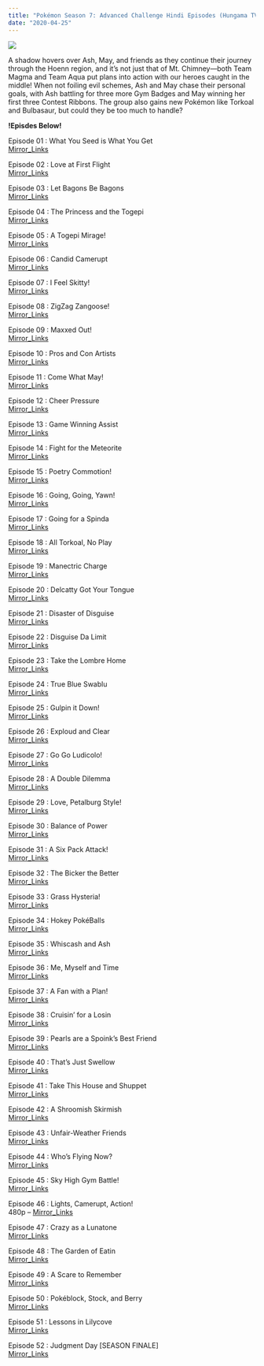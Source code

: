 ```yaml
---
title: "Pokémon Season 7: Advanced Challenge Hindi Episodes (Hungama TV/Disney XD)"
date: "2020-04-25"
---
```


<script type="text/javascript">var app_url = 'https://gplinks.in/'; var app_api_token = 'b1d472bba476b57ae8863afba3b5b3a2a24e60eb'; var app_advert = 2; var app_domains = ["gdrivez.xyz"];</script>

  
<script src="//gplinks.in/js/full-page-script.js"></script>

[![](https://assets.pokemon.com/assets/cms2-en-uk/img/watch-pokemon-tv/_tiles/season08/ptv-season8-live-169.jpg)](https://assets.pokemon.com/assets/cms2-en-uk/img/watch-pokemon-tv/_tiles/season08/ptv-season8-live-169.jpg)

  
A shadow hovers over Ash, May, and friends as they continue their journey through the Hoenn region, and it’s not just that of Mt. Chimney—both Team Magma and Team Aqua put plans into action with our heroes caught in the middle! When not foiling evil schemes, Ash and May chase their personal goals, with Ash battling for three more Gym Badges and May winning her first three Contest Ribbons. The group also gains new Pokémon like Torkoal and Bulbasaur, but could they be too much to handle?

**!Episdes Below!**  

Episode 01 : What You Seed is What You Get  
[Mirror\_Links](https://gdrivez.xyz/view/KRhjgbM4Hj)

Episode 02 : Love at First Flight  
[Mirror\_Links](https://gdrivez.xyz/view/WAkjpKKYDs)

Episode 03 : Let Bagons Be Bagons  
[Mirror\_Links](https://gdrivez.xyz/view/axZ5r9k3sm)

Episode 04 : The Princess and the Togepi  
[Mirror\_Links](https://gdrivez.xyz/view/ATE15rfLpR)

Episode 05 : A Togepi Mirage!  
[Mirror\_Links](https://gdrivez.xyz/view/YQNZWXYsPq)

Episode 06 : Candid Camerupt  
[Mirror\_Links](https://gdrivez.xyz/view/nBw04bTDLF)

Episode 07 : I Feel Skitty!  
[Mirror\_Links](https://gdrivez.xyz/view/tt6wSqACpk)

Episode 08 : ZigZag Zangoose!  
[Mirror\_Links](https://gdrivez.xyz/view/z2xAxdx2Z4)

Episode 09 : Maxxed Out!  
[Mirror\_Links](https://gdrivez.xyz/view/pCBQQTxsfC)

Episode 10 : Pros and Con Artists  
[Mirror\_Links](https://gdrivez.xyz/view/42HnkRWEFK)

Episode 11 : Come What May!  
[Mirror\_Links](https://gdrivez.xyz/view/2MHROz33xQ)

Episode 12 : Cheer Pressure  
[Mirror\_Links](https://gdrivez.xyz/view/1Kh82C3OC9)

Episode 13 : Game Winning Assist  
[Mirror\_Links](https://gdrivez.xyz/view/Ce5Yt5OMmQ)

Episode 14 : Fight for the Meteorite  
[Mirror\_Links](https://gdrivez.xyz/view/yfpmzA6F0n)

Episode 15 : Poetry Commotion!  
[Mirror\_Links](https://gdrivez.xyz/view/b4yQhzynnf)

Episode 16 : Going, Going, Yawn!  
[Mirror\_Links](https://gdrivez.xyz/view/mO0ZZ6Z6Zf)

Episode 17 : Going for a Spinda  
[Mirror\_Links](https://gdrivez.xyz/view/nCdsFOs4yq)

Episode 18 : All Torkoal, No Play  
[Mirror\_Links](https://gdrivez.xyz/view/BnYbyrME3f)

Episode 19 : Manectric Charge  
[Mirror\_Links](https://gdrivez.xyz/view/azd4epcznk)

Episode 20 : Delcatty Got Your Tongue  
[Mirror\_Links](https://gdrivez.xyz/view/EE6tX91ej9)

Episode 21 : Disaster of Disguise  
[Mirror\_Links](https://gdrivez.xyz/view/SkaPSYcnLZ)

Episode 22 : Disguise Da Limit  
[Mirror\_Links](https://gdrivez.xyz/view/hgrsY46tWF)

Episode 23 : Take the Lombre Home  
[Mirror\_Links](https://gdrivez.xyz/view/a9s6ecNhpp)

Episode 24 : True Blue Swablu  
[Mirror\_Links](https://gdrivez.xyz/view/2PZ3ROzqwP)

Episode 25 : Gulpin it Down!  
[Mirror\_Links](https://gdrivez.xyz/view/LtaFysfxHG)

Episode 26 : Exploud and Clear  
[Mirror\_Links](https://gdrivez.xyz/view/Yd86HtY7nZ)

Episode 27 : Go Go Ludicolo!  
[Mirror\_Links](https://gdrivez.xyz/view/NEBfktQ4wO)

Episode 28 : A Double Dilemma  
[Mirror\_Links](https://gdrivez.xyz/view/9q8L1QtbQO)

Episode 29 : Love, Petalburg Style!  
[Mirror\_Links](https://gdrivez.xyz/view/hNm336XadK)

Episode 30 : Balance of Power  
[Mirror\_Links](https://gdrivez.xyz/view/MQjQ4KaXhH)

Episode 31 : A Six Pack Attack!  
[Mirror\_Links](https://gdrivez.xyz/view/EjetNxk4Ox)

Episode 32 : The Bicker the Better  
[Mirror\_Links](https://gdrivez.xyz/view/7H6wPb1K1C)

Episode 33 : Grass Hysteria!  
[Mirror\_Links](https://gdrivez.xyz/view/1gH1w13Xas)

Episode 34 : Hokey PokéBalls  
[Mirror\_Links](https://gdrivez.xyz/view/yCpx0W5Anm)

Episode 35 : Whiscash and Ash  
[Mirror\_Links](https://gdrivez.xyz/view/EsKqf8h7BQ)

Episode 36 : Me, Myself and Time  
[Mirror\_Links](https://gdrivez.xyz/view/FXF5R1Fc79)

Episode 37 : A Fan with a Plan!  
[Mirror\_Links](https://gdrivez.xyz/view/wC6q6qa2sQ)

Episode 38 : Cruisin’ for a Losin  
[Mirror\_Links](https://gdrivez.xyz/view/Pw6MYbDMqB)

Episode 39 : Pearls are a Spoink’s Best Friend  
[Mirror\_Links](https://gdrivez.xyz/view/q8QYxhxxNN)

Episode 40 : That’s Just Swellow  
[Mirror\_Links](https://gdrivez.xyz/view/nA5rE2QyAF)

Episode 41 : Take This House and Shuppet  
[Mirror\_Links](https://gdrivez.xyz/view/6rw66R7aaH)

Episode 42 : A Shroomish Skirmish  
[Mirror\_Links](https://gdrivez.xyz/view/Qy7h8aP6Ck)

Episode 43 : Unfair-Weather Friends  
[Mirror\_Links](https://gdrivez.xyz/view/f8e91YtjEh)

Episode 44 : Who’s Flying Now?  
[Mirror\_Links](https://gdrivez.xyz/view/XsMpMCtEO2)

Episode 45 : Sky High Gym Battle!  
[Mirror\_Links](https://gdrivez.xyz/view/AC5Y1p5HrA)

Episode 46 : Lights, Camerupt, Action!  
480p – [Mirror\_Links](https://gdrivez.xyz/view/Fdwn1qq577)

Episode 47 : Crazy as a Lunatone  
[Mirror\_Links](https://gdrivez.xyz/view/j28Oj2p7Pz)

Episode 48 : The Garden of Eatin  
[Mirror\_Links](https://gdrivez.xyz/view/2kZCsrF5Om)

Episode 49 : A Scare to Remember  
[Mirror\_Links](https://gdrivez.xyz/view/c4gS0nNy1X)

Episode 50 : Pokéblock, Stock, and Berry  
[Mirror\_Links](https://gdrivez.xyz/view/Y1w2ja1kyL)

Episode 51 : Lessons in Lilycove  
[Mirror\_Links](https://gdrivez.xyz/view/HxBRyNNRw0)

Episode 52 : Judgment Day \[SEASON FINALE\]  
[Mirror\_Links](https://gdrivez.xyz/view/0rqmeLj5Nw)
